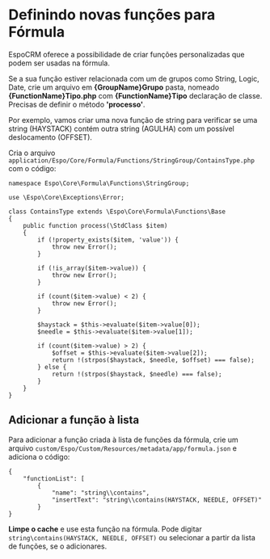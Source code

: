 # Definindo novas funções para Fórmula

EspoCRM oferece a possibilidade de criar funções personalizadas que podem ser usadas na fórmula. 

Se a sua função estiver relacionada com um de grupos como String, Logic, Date, crie um arquivo em __{GroupName}Grupo__ pasta, nomeado __{FunctionName}Tipo.php__ com __{FunctionName}Tipo__ declaração de classe. Precisas de definir o método __'processo'__.

Por exemplo, vamos criar uma nova função de string para verificar se uma string (HAYSTACK) contém outra string (AGULHA) com um possível deslocamento (OFFSET).

Cria o arquivo `application/Espo/Core/Formula/Functions/StringGroup/ContainsType.php` com o código:

```
namespace Espo\Core\Formula\Functions\StringGroup;

use \Espo\Core\Exceptions\Error;

class ContainsType extends \Espo\Core\Formula\Functions\Base
{
    public function process(\StdClass $item)
    {
        if (!property_exists($item, 'value')) {
            throw new Error();
        }

        if (!is_array($item->value)) {
            throw new Error();
        }

        if (count($item->value) < 2) {
            throw new Error();
        }

        $haystack = $this->evaluate($item->value[0]);
        $needle = $this->evaluate($item->value[1]);

        if (count($item->value) > 2) {
            $offset = $this->evaluate($item->value[2]);
            return !(strpos($haystack, $needle, $offset) === false);
        } else {
            return !(strpos($haystack, $needle) === false);
        }
    }
}
```
## Adicionar a função à lista

Para adicionar a função criada à lista de funções da fórmula, crie um arquivo `custom/Espo/Custom/Resources/metadata/app/formula.json` e adiciona o código:
```
{
    "functionList": [
        {
            "name": "string\\contains",
            "insertText": "string\\contains(HAYSTACK, NEEDLE, OFFSET)"
        }
}
```

__Limpe o cache__ e use esta função na fórmula. Pode digitar `string\contains(HAYSTACK, NEEDLE, OFFSET)` ou selecionar a partir da lista de funções, se o adicionares.
